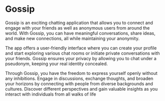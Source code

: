 # Gossip
Gossip is an exciting chatting application that allows you to connect and engage with your friends as well as anonymous users from around the world. With Gossip, you can have meaningful conversations, share ideas, and make new connections, all while maintaining your anonymity.

The app offers a user-friendly interface where you can create your profile and start exploring various chat rooms or initiate private conversations with your friends. Gossip ensures your privacy by allowing you to chat under a pseudonym, keeping your real identity concealed.

Through Gossip, you have the freedom to express yourself openly without any inhibitions. Engage in discussions, exchange thoughts, and broaden your horizons by connecting with people from diverse backgrounds and cultures. Discover different perspectives and gain valuable insights as you interact with individuals from all walks of life
